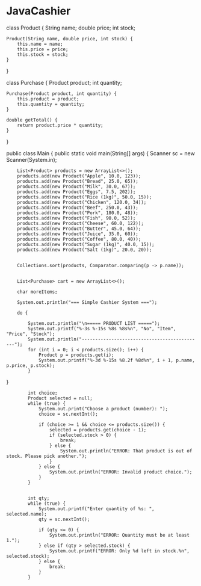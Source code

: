 # JavaCashier

class Product {
    String name;
    double price;
    int stock;

    Product(String name, double price, int stock) {
        this.name = name;
        this.price = price;
        this.stock = stock;
    }
}

class Purchase {
    Product product;
    int quantity;

    Purchase(Product product, int quantity) {
        this.product = product;
        this.quantity = quantity;
    }

    double getTotal() {
        return product.price * quantity;
    }
}

public class Main {
    public static void main(String[] args) {
        Scanner sc = new Scanner(System.in);

        
        List<Product> products = new ArrayList<>();
        products.add(new Product("Apple", 10.0, 123));
        products.add(new Product("Bread", 25.0, 65));
        products.add(new Product("Milk", 30.0, 67));
        products.add(new Product("Eggs", 7.5, 202));
        products.add(new Product("Rice (1kg)", 50.0, 15));
        products.add(new Product("Chicken", 120.0, 34));
        products.add(new Product("Beef", 250.0, 43));
        products.add(new Product("Pork", 180.0, 48));
        products.add(new Product("Fish", 90.0, 52));
        products.add(new Product("Cheese", 60.0, 122));
        products.add(new Product("Butter", 45.0, 64));
        products.add(new Product("Juice", 35.0, 60));
        products.add(new Product("Coffee", 80.0, 40));
        products.add(new Product("Sugar (1kg)", 40.0, 15));
        products.add(new Product("Salt (1kg)", 20.0, 20));

        
        Collections.sort(products, Comparator.comparing(p -> p.name));

        
        List<Purchase> cart = new ArrayList<>();

        char moreItems;

        System.out.println("=== Simple Cashier System ===");

        do {
            
            System.out.println("\n===== PRODUCT LIST =====");
            System.out.printf("%-3s %-15s %8s %8s%n", "No", "Item", "Price", "Stock");
            System.out.println("---------------------------------------------");
            for (int i = 0; i < products.size(); i++) {
                Product p = products.get(i);
                System.out.printf("%-3d %-15s %8.2f %8d%n", i + 1, p.name, p.price, p.stock);
            }

}
 
            int choice;
            Product selected = null;
            while (true) {
                System.out.print("Choose a product (number): ");
                choice = sc.nextInt();

                if (choice >= 1 && choice <= products.size()) {
                    selected = products.get(choice - 1);
                    if (selected.stock > 0) {
                        break;
                    } else {
                        System.out.println("ERROR: That product is out of stock. Please pick another.");
                    }
                } else {
                    System.out.println("ERROR: Invalid product choice.");
                }
            } 
            
            
            int qty;
            while (true) {
                System.out.printf("Enter quantity of %s: ", selected.name);
                qty = sc.nextInt();

                if (qty <= 0) {
                    System.out.println("ERROR: Quantity must be at least 1.");
                } else if (qty > selected.stock) {
                    System.out.printf("ERROR: Only %d left in stock.%n", selected.stock);
                } else {
                    break;
                }
            }
  
